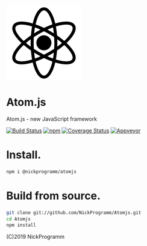 ![Atom](icon.png)
# Atom.js
Atom.js - new JavaScript framework

[![Build Status](https://travis-ci.com/NickProgramm/Atomjs.svg?branch=master)](https://travis-ci.com/NickProgramm/Atomjs)
[![npm](https://nickprogramm.github.io/Atom-router.svg)](https://www.npmjs.com/package/@nickprogramm/atomjs)
[![Coverage Status](https://coveralls.io/repos/github/NickProgramm/Atomjs/badge.svg?branch=master)](https://coveralls.io/github/NickProgramm/Atomjs?branch=master)
[![Appveyor](https://ci.appveyor.com/api/projects/status/oq8dm04c5cpmtmtj?svg=true)](https://ci.appveyor.com/project/NickProgramm/atomjs)
# Install.
```bash
npm i @nickprogramm/atomjs
```
# Build from source.
```bash
git clone git://github.com/NickProgramm/Atomjs.git
cd Atomjs
npm install
```
(C)2019 NickProgramm
